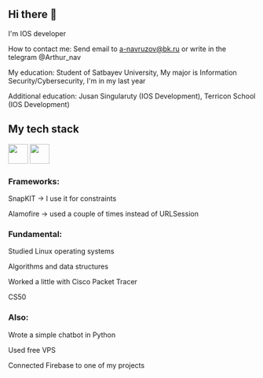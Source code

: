 ## Hi there 👋

I'm IOS developer 

How to contact me: Send email to a-navruzov@bk.ru or write in the telegram @Arthur_nav

My education: Student of Satbayev University, My major is Information Security/Сybersecurity, I'm in my last year

Additional education: Jusan Singularuty (IOS Development), Terricon School (IOS Development)

## My tech stack

<p align="left">
  <img src="https://img.shields.io/badge/-Swift-FA7343?style=flat&logo=swift&logoColor=white&logoWidth=15&logoHeight=40&logoStyle=flat" height="40">
  <img src="https://img.shields.io/badge/-UIKit-FF2D55?style=flat&logo=uikit&logoColor=white&logoHeight=40" height="40">
</p>

<p align="left">
  
### Frameworks:

SnapKIT -> I use it for constraints

Alamofire -> used a couple of times instead of URLSession

### Fundamental: 

Studied Linux operating systems

Algorithms and data structures

Worked a little with Cisco Packet Tracer

CS50 


### Also: 

Wrote a simple chatbot in Python

Used free VPS

Connected Firebase to one of my projects
</p>






<!--
**ArthJoin/ArthJoin** is a ✨ _special_ ✨ repository because its `README.md` (this file) appears on your GitHub profile.

Here are some ideas to get you started:

- 🔭 I’m currently working on ...
- 🌱 I’m currently learning ...
- 👯 I’m looking to collaborate on ...
- 🤔 I’m looking for help with ...
- 💬 Ask me about ...
- 📫 How to reach me: ...
- 😄 Pronouns: ...
- ⚡ Fun fact: ...
-->

